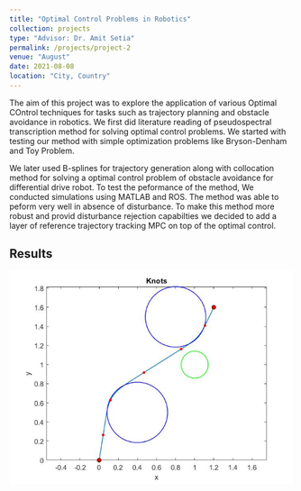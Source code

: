 ```yaml
---
title: "Optimal Control Problems in Robotics"
collection: projects
type: "Advisor: Dr. Amit Setia"
permalink: /projects/project-2
venue: "August"
date: 2021-08-08
location: "City, Country"
---
```


The aim of this project was to explore the application of various Optimal COntrol techniques for tasks such as trajectory planning and obstacle avoidance in robotics. We first did literature reading of pseudospectral transcription method for solving optimal control problems. We started with testing our method with simple optimization problems like Bryson-Denham and Toy Problem. 

We later used B-splines for trajectory generation along with collocation method for solving a optimal control problem of obstacle avoidance for differential drive robot. To test the peformance of the method, We conducted simulations using MATLAB and ROS. The method was able to peform very well in absence of disturbance. To make this method more robust and provid disturbance rejection capabilties we decided to add a layer of reference trajectory tracking MPC on top of the optimal control. 

## Results

![Obstacle avoidance](/images/untitled.jpg)
